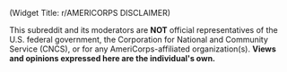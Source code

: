 (Widget Title: r/AMERICORPS DISCLAIMER)



This subreddit and its moderators are **NOT** official representatives of the U.S. federal government, the Corporation for National and Community Service (CNCS), or for any AmeriCorps-affiliated organization(s). **Views and opinions expressed here are the individual's own.**

